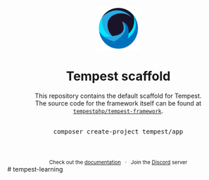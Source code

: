 <p align="center">
  <a href="https://tempestphp.com">
    <img src="https://raw.githubusercontent.com/tempestphp/.github/refs/heads/main/.github/tempest-logo.svg" width="100" />
  </a>
</p>

<h1 align="center">Tempest scaffold</h1>
<div align="center">
  This repository contains the default scaffold for Tempest.
  <br />
  The source code for the framework itself can be found at <code><a href="https://github.com/tempestphp/tempest-framework">tempestphp/tempest-framework</a></code>.
	<br />
	<br />
  <pre><div align="center">composer create-project tempest/app</div></pre>
	<br />
	<br />
	<sub>
		Check out the <a href="https://tempestphp.com">documentation</a>
		&nbsp;
		·
		&nbsp;
		Join the <a href="https://tempestphp.com/discord">Discord</a> server
  </sub>
</div>
# tempest-learning
